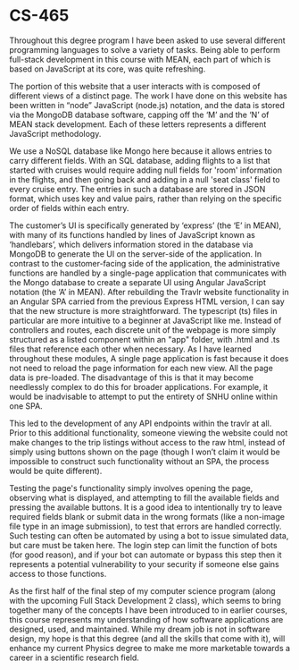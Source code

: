 # CS-465

Throughout this degree program I have been asked to use several different programming languages to solve a variety of tasks. Being able to perform full-stack development in this course with MEAN, each part of which is based on JavaScript at its core, was quite refreshing.

The portion of this website that a user interacts with is composed of different views of a distinct page. 
The work I have done on this website has been written in “node” JavaScript (node.js) notation, and the data is stored via the MongoDB database software, capping off the ‘M’ and the ‘N’ of MEAN stack development. Each of these letters represents a different JavaScript methodology. 

We use a NoSQL database like Mongo here because it allows entries to carry different fields. With an SQL database, adding flights to a list that started with cruises would require adding null fields for 'room' information in the flights, and then going back and adding in a null 'seat class' field to every cruise entry.
The entries in such a database are stored in JSON format, which uses key and value pairs, rather than relying on the specific order of fields within each entry.

The customer’s UI is specifically generated by ‘express’ (the ‘E’ in MEAN), with many of its functions handled by lines of JavaScript known as ‘handlebars’, which delivers information stored in the database via MongoDB to generate the UI on the server-side of the application.
In contrast to the customer-facing side of the application, the administrative functions are handled by a single-page application that communicates with the Mongo database to create a separate UI using Angular JavaScript notation (the ‘A’ in MEAN).
After rebuilding the Travlr website functionality in an Angular SPA carried from the previous Express HTML version, I can say that the new structure is more straightforward. The typescript (ts) files in particular are more intuitive to a beginner at JavaScript like me. Instead of controllers and routes, each discrete unit of the webpage is more simply structured as a listed component within an "app" folder, with .html and .ts files that reference each other when necessary.
As I have learned throughout these modules, A single page application is fast because it does not need to reload the page information for each new view. All the page data is pre-loaded. The disadvantage of this is that it may become needlessly complex to do this for broader applications. For example, it would be inadvisable to attempt to put the entirety of SNHU online within one SPA. 

This led to the development of any API endpoints within the travlr at all. Prior to this additional functionality, someone viewing the website could not make changes to the trip listings without access to the raw html, instead of simply using buttons shown on the page (though I won’t claim it would be impossible to construct such functionality without an SPA, the process would be quite different).

Testing the page's functionality simply involves opening the page, observing what is displayed, and attempting to fill the available fields and pressing the available buttons. It is a good idea to intentionally try to leave required fields blank or submit data in the wrong formats (like a non-image file type in an image submission), to test that errors are handled correctly. Such testing can often be automated by using a bot to issue simulated data, but care must be taken here. The login step can limit the function of bots (for good reason), and if your bot can automate or bypass this step then it represents a potential vulnerability to your security if someone else gains access to those functions.

As the first half of the final step of my computer science program (along with the upcoming Full Stack Development 2 class), which seems to bring together many of the concepts I have been introduced to in earlier courses, this course represents my understanding of how software applications are designed, used, and maintained. While my dream job is not in software design, my hope is that this degree (and all the skills that come with it), will enhance my current Physics degree to make me more marketable towards a career in a scientific research field.
